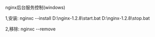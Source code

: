 nginx后台服务控制(windows)

1,安装:
 nginxc --install D:\nginx-1.2.8\start.bat D:\nginx-1.2.8\stop.bat

2,移除:
 nginxc --remove

